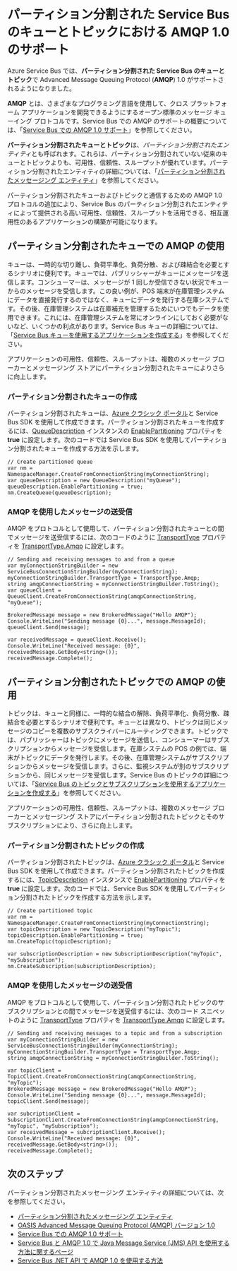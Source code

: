 <properties 
	pageTitle="パーティション分割された Service Bus のキューおよびトピックでの AMQP 1.0 のサポート |Microsoft Azure" 
	description="Advanced Message Queuing Protocol (AMQP) 1.0 を Service Bus のパーティション分割されたキューおよびトピックで使用する方法を学習します。" 
	services="service-bus" 
	documentationCenter=".net" 
	authors="hillaryc" 
	manager="timlt" 
	editor=""/>

<tags 
	ms.service="service-bus" 
	ms.workload="na" 
	ms.tgt_pltfrm="na" 
	ms.devlang="multiple" 
	ms.topic="article" 
	ms.date="11/05/2015" 
	ms.author="hillaryc"/>

# パーティション分割された Service Bus のキューとトピックにおける AMQP 1.0 のサポート 

Azure Service Bus では、**パーティション分割された Service Bus のキューとトピック**で Advanced Message Queuing Protocol (**AMQP**) 1.0 がサポートされるようになりました。

**AMQP** とは、さまざまなプログラミング言語を使用して、クロス プラットフォーム アプリケーションを開発できるようにするオープン標準のメッセージ キューイング プロトコルです。Service Bus での AMQP のサポートの概要については、「[Service Bus での AMQP 1.0 サポート](service-bus-amqp-overview.md)」を参照してください。

**パーティション分割されたキューとトピック**は、*パーティション分割されたエンティティ*とも呼ばれます。これらは、パーティション分割されていない従来のキューとトピックよりも、可用性、信頼性、スループットが優れています。パーティション分割されたエンティティの詳細については、「[パーティション分割されたメッセージング エンティティ](service-bus-partitioning.md)」を参照してください。

パーティション分割されたキューおよびトピックと通信するための AMQP 1.0 プロトコルの追加により、Service Bus のパーティション分割されたエンティティによって提供される高い可用性、信頼性、スループットを活用できる、相互運用性のあるアプリケーションの構築が可能になります。

## パーティション分割されたキューでの AMQP の使用

キューは、一時的な切り離し、負荷平準化、負荷分散、および疎結合を必要とするシナリオに便利です。キューでは、パブリッシャーがキューにメッセージを送信します。コンシューマーは、メッセージが 1 回しか受信できない状況でキューからのメッセージを受信します。この良い例が、POS 端末が在庫管理システムにデータを直接発行するのではなく、キューにデータを発行する在庫システムです。その後、在庫管理システムは在庫補充を管理するためにいつでもデータを使用できます。これには、在庫管理システムを常にオンラインにしておく必要がないなど、いくつかの利点があります。Service Bus キューの詳細については、「[Service Bus キューを使用するアプリケーションを作成する](service-bus-create-queues.md)」を参照してください。

アプリケーションの可用性、信頼性、スループットは、複数のメッセージ ブローカーとメッセージング ストアにパーティション分割されたキューによりさらに向上します。

### パーティション分割されたキューの作成

パーティション分割されたキューは、[Azure クラシック ポータル][]と Service Bus SDK を使用して作成できます。パーティション分割されたキューを作成するには、[QueueDescription](https://msdn.microsoft.com/library/azure/microsoft.servicebus.messaging.queuedescription.aspx) インスタンスの [EnablePartitioning](https://msdn.microsoft.com/library/azure/microsoft.servicebus.messaging.queuedescription.enablepartitioning.aspx) プロパティを **true** に設定します。次のコードでは Service Bus SDK を使用してパーティション分割されたキューを作成する方法を示します。
 
```
// Create partitioned queue
var nm = NamespaceManager.CreateFromConnectionString(myConnectionString);
var queueDescription = new QueueDescription("myQueue");
queueDescription.EnablePartitioning = true;
nm.CreateQueue(queueDescription);
```

### AMQP を使用したメッセージの送受信

AMQP をプロトコルとして使用して、パーティション分割されたキューとの間でメッセージを送受信するには、次のコードのように [TransportType](https://msdn.microsoft.com/library/azure/microsoft.servicebus.servicebusconnectionstringbuilder.transporttype.aspx) プロパティを [TransportType.Amqp](https://msdn.microsoft.com/library/azure/microsoft.servicebus.messaging.transporttype.aspx) に設定します。

```
// Sending and receiving messages to and from a queue
var myConnectionStringBuilder = new ServiceBusConnectionStringBuilder(myConnectionString);
myConnectionStringBuilder.TransportType = TransportType.Amqp;
string amqpConnectionString = myConnectionStringBuilder.ToString();
var queueClient = QueueClient.CreateFromConnectionString(amqpConnectionString, "myQueue");

BrokeredMessage message = new BrokeredMessage("Hello AMQP");
Console.WriteLine("Sending message {0}...", message.MessageId);
queueClient.Send(message);

var receivedMessage = queueClient.Receive();
Console.WriteLine("Received message: {0}", receivedMessage.GetBody<string>());
receivedMessage.Complete();
```

## パーティション分割されたトピックでの AMQP の使用

トピックは、キューと同様に、一時的な結合の解除、負荷平準化、負荷分散、疎結合を必要とするシナリオで便利です。キューとは異なり、トピックは同じメッセージのコピーを複数のサブスクライバーにルーティングできます。トピックでは、パブリッシャーはトピックにメッセージを送信し、コンシューマーはサブスクリプションからメッセージを受信します。在庫システムの POS の例では、端末がトピックにデータを発行します。その後、在庫管理システムがサブスクリプションからメッセージを受信します。さらに、監視システムが別のサブスクリプションから、同じメッセージを受信します。Service Bus のトピックの詳細については、「[Service Bus のトピックとサブスクリプションを使用するアプリケーションを作成する](service-bus-create-topics-subscriptions.md)」を参照してください。

アプリケーションの可用性、信頼性、スループットは、複数のメッセージ ブローカーとメッセージング ストアにパーティション分割されたトピックとそのサブスクリプションにより、さらに向上します。

### パーティション分割されたトピックの作成

パーティション分割されたトピックは、[Azure クラシック ポータル][]と Service Bus SDK を使用して作成できます。パーティション分割されたトピックを作成するには、[TopicDescription](https://msdn.microsoft.com/library/azure/microsoft.servicebus.messaging.topicdescription.aspx) インスタンスで [EnablePartitioning](https://msdn.microsoft.com/library/azure/microsoft.servicebus.messaging.topicdescription.enablepartitioning.aspx) プロパティを **true** に設定します。次のコードでは、Service Bus SDK を使用してパーティション分割されたトピックを作成する方法を示します。
	
```
// Create partitioned topic
var nm = NamespaceManager.CreateFromConnectionString(myConnectionString);
var topicDescription = new TopicDescription("myTopic");
topicDescription.EnablePartitioning = true;
nm.CreateTopic(topicDescription);

var subscriptionDescription = new SubscriptionDescription("myTopic", "mySubscription");
nm.CreateSubscription(subscriptionDescription);
```

### AMQP を使用したメッセージの送受信

AMQP をプロトコルとして使用して、パーティション分割されたトピックのサブスクリプションとの間でメッセージを送受信するには、次のコード スニペットのように [TransportType](https://msdn.microsoft.com/library/azure/microsoft.servicebus.servicebusconnectionstringbuilder.transporttype.aspx) プロパティを [TransportType.Amqp](https://msdn.microsoft.com/library/azure/microsoft.servicebus.messaging.transporttype.aspx) に設定します。

```
// Sending and receiving messages to a topic and from a subscription
var myConnectionStringBuilder = new ServiceBusConnectionStringBuilder(myConnectionString);
myConnectionStringBuilder.TransportType = TransportType.Amqp;
string amqpConnectionString = myConnectionStringBuilder.ToString();
	
var topicClient = TopicClient.CreateFromConnectionString(amqpConnectionString, "myTopic");
BrokeredMessage message = new BrokeredMessage("Hello AMQP");
Console.WriteLine("Sending message {0}...", message.MessageId);
topicClient.Send(message);
	
var subcriptionClient = SubscriptionClient.CreateFromConnectionString(amqpConnectionString, "myTopic", "mySubscription");
var receivedMessage = subcriptionClient.Receive();
Console.WriteLine("Received message: {0}", receivedMessage.GetBody<string>());
receivedMessage.Complete();
```

## 次のステップ

パーティション分割されたメッセージング エンティティの詳細については、次を参照してください。

*    [パーティション分割されたメッセージング エンティティ](service-bus-partitioning.md)
*    [OASIS Advanced Message Queuing Protocol (AMQP) バージョン 1.0](http://docs.oasis-open.org/amqp/core/v1.0/os/amqp-core-complete-v1.0-os.pdf)
*    [Service Bus での AMQP 1.0 サポート](service-bus-amqp-overview.md)
*    [Service Bus と AMQP 1.0 で Java Message Service (JMS) API を使用する方法に関するページ](service-bus-java-how-to-use-jms-api-amqp.md)
*    [Service Bus .NET API で AMQP 1.0 を使用する方法](service-bus-dotnet-advanced-message-queuing.md)

[Azure クラシック ポータル]: http://manage.windowsazure.com

<!---HONumber=AcomDC_1203_2015-->